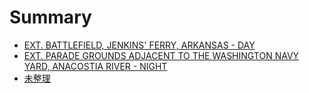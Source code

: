 # Summary

* [EXT. BATTLEFIELD, JENKINS' FERRY, ARKANSAS - DAY](chapter/EXT_1_BATTLEFIELD.md)
* [EXT. PARADE GROUNDS ADJACENT TO THE WASHINGTON NAVY YARD, ANACOSTIA RIVER - NIGHT](chapter/EXT_2_PARADE_GROUNDS.md)
* [未整理](chapter/All.md)

